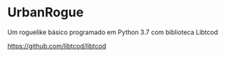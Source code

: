 # UrbanRogue
Um roguelike básico programado em Python 3.7 com biblioteca Libtcod

https://github.com/libtcod/libtcod
